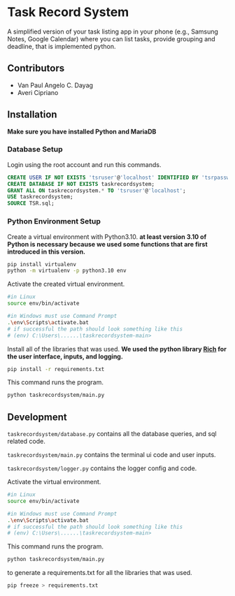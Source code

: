 # Task Record System

A simplified version of your task listing app in your phone (e.g., Samsung Notes, Google Calendar) where you can list tasks, provide grouping and deadline, that is implemented python.

## Contributors

- Van Paul Angelo C. Dayag
- Averi Cipriano

## Installation

**Make sure you have installed Python and MariaDB**

### Database Setup

Login using the root account and run this commands.

```sql
CREATE USER IF NOT EXISTS 'tsruser'@'localhost' IDENTIFIED BY 'tsrpassword';
CREATE DATABASE IF NOT EXISTS taskrecordsystem;
GRANT ALL ON taskrecordsystem.* TO 'tsruser'@'localhost';
USE taskrecordsystem;
SOURCE TSR.sql;
```

### Python Environment Setup

Create a virtual environment with Python3.10. **at least version 3.10 of Python is necessary because we used some functions that are first introduced in this version.**

```bash
pip install virtualenv
python -m virtualenv -p python3.10 env
```

Activate the created virtual environment.

```bash
#in Linux
source env/bin/activate

#in Windows must use Command Prompt
.\env\Scripts\activate.bat
# if successful the path should look something like this
# (env) C:\Users\......\taskrecordsystem-main>
```

Install all of the libraries that was used. **We used the python library [Rich](https://github.com/Textualize/rich) for the user interface, inputs, and logging.**

```bash
pip install -r requirements.txt
```

This command runs the program.

```bash
python taskrecordsystem/main.py
```

## Development

`taskrecordsystem/database.py` contains all the database queries, and sql related code.

`taskrecordsystem/main.py` contains the terminal ui code and user inputs.

`taskrecordsystem/logger.py` contains the logger config and code.

Activate the virtual environment.

```bash
#in Linux
source env/bin/activate

#in Windows must use Command Prompt
.\env\Scripts\activate.bat
# if successful the path should look something like this
# (env) C:\Users\......\taskrecordsystem-main>
```

This command runs the program.

```bash
python taskrecordsystem/main.py
```

to generate a requirements.txt for all the libraries that was used.

```bash
pip freeze > requirements.txt
```
